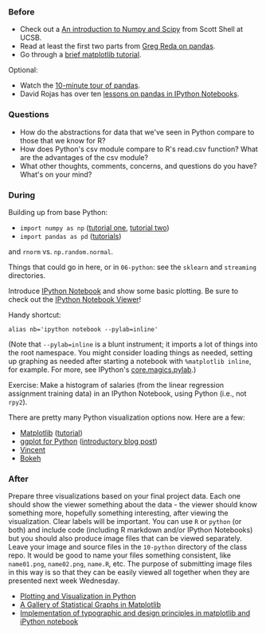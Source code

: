 ### Before

 * Check out a [An introduction to Numpy and Scipy](http://www.engr.ucsb.edu/~shell/che210d/numpy.pdf) from Scott Shell at UCSB.
 * Read at least the first two parts from [Greg Reda on pandas](http://www.gregreda.com/2013/10/26/intro-to-pandas-data-structures/).
 * Go through a [brief matplotlib tutorial](http://jakevdp.github.io/mpl_tutorial/).

Optional:

 * Watch the [10-minute tour of pandas](http://vimeo.com/59324550).
 * David Rojas has over ten [lessons on pandas in IPython Notebooks](https://bitbucket.org/hrojas/learn-pandas).


### Questions

 * How do the abstractions for data that we've seen in Python compare
   to those that we know for R?
 * How does Python's csv module compare to R's read.csv function? What
   are the advantages of the csv module?
 * What other thoughts, comments, concerns, and questions do you have?
   What's on your mind?


### During

Building up from base Python:
 * `import numpy as np` ([tutorial one](http://scipy-lectures.github.io/intro/numpy/array_object.html), [tutorial two](http://wiki.scipy.org/Tentative_NumPy_Tutorial))
 * `import pandas as pd` ([tutorials](http://pandas.pydata.org/pandas-docs/stable/tutorials.html))


and `rnorm` vs. `np.random.normal`.

Things that could go in here, or in `06-python`: see the `sklearn` and `streaming` directories.

Introduce [IPython Notebook][] and show some basic plotting. Be sure
to check out the [IPython Notebook Viewer][]!

[IPython Notebook]: http://ipython.org/ipython-doc/dev/notebook/
[IPython Notebook Viewer]: http://nbviewer.ipython.org/

Handy shortcut:

    alias nb='ipython notebook --pylab=inline'

(Note that `--pylab=inline` is a blunt instrument; it imports a lot of
things into the root namespace. You might consider loading things as
needed, setting up graphing as needed after starting a notebook with
`%matplotlib inline`, for example. For more, see IPython's
[core.magics.pylab][].)

[core.magics.pylab]: http://ipython.org/ipython-doc/2/api/generated/IPython.core.magics.pylab.html

Exercise: Make a histogram of salaries (from the linear regression
assignment training data) in an IPython Notebook, using Python (i.e.,
not `rpy2`).

There are pretty many Python visualization options now. Here are a few:

 * [Matplotlib](http://matplotlib.org/) ([tutorial](http://jakevdp.github.io/mpl_tutorial/))
 * [ggplot for Python](https://github.com/yhat/ggplot/) ([introductory blog post](http://blog.yhathq.com/posts/ggplot-for-python.html))
 * [Vincent](https://vincent.readthedocs.org/)
 * [Bokeh](https://github.com/ContinuumIO/bokeh)


### After

Prepare three visualizations based on your final project data. Each
one should show the viewer something about the data - the viewer
should know something more, hopefully something interesting, after
viewing the visualization. Clear labels will be important. You can use
`R` or `python` (or both) and include code (including R markdown
and/or IPython Notebooks) but you should also produce image files that
can be viewed separately. Leave your image and source files in the
`10-python` directory of the class repo. It would be good to name your
files something consistent, like `name01.png`, `name02.png`, `name.R`,
etc. The purpose of submitting image files in this way is so that they
can be easily viewed all together when they are presented next week
Wednesday.

 * [Plotting and Visualization in Python](http://nbviewer.ipython.org/urls/gist.github.com/fonnesbeck/5850463/raw/a29d9ffb863bfab09ff6c1fc853e1d5bf69fe3e4/3.+Plotting+and+Visualization.ipynb)
 * [A Gallery of Statistical Graphs in Matplotlib](http://nbviewer.ipython.org/github/cs109/content/blob/master/lec_03_statistical_graphs.ipynb)
 * [Implementation of typographic and design principles in matplotlib and iPython notebook](http://nbviewer.ipython.org/gist/olgabot/5357268)
